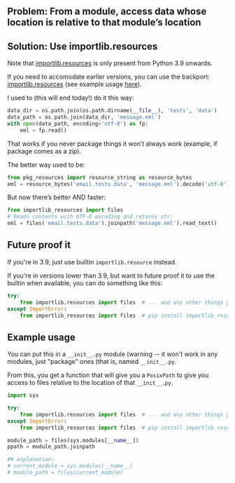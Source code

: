 ## Problem: From a module, access data whose location is relative to that module’s location

## Solution: Use importlib.resources

Note that [importlib.resources](https://docs.python.org/3/library/importlib.html#module-importlib.resources) is only present from Python 3.9 onwards.

If you need to accomodate earlier versions, you can use the backport: [importlib.resources](https://docs.python.org/3/library/importlib.html#module-importlib.resources) (see example usage [here](https://importlib-resources.readthedocs.io/en/latest/using.html#example)).

I used to (this will end today!) do it this way:

```python
data_dir = os.path.join(os.path.dirname(__file__), 'tests', 'data')
data_path = os.path.join(data_dir, 'message.eml')
with open(data_path, encoding='utf-8') as fp:
    eml = fp.read()
```

That works if you never package things it won’t always work (example, if package comes as a zip).

The better way used to be:

```python
from pkg_resources import resource_string as resource_bytes
eml = resource_bytes('email.tests.data', 'message.eml').decode('utf-8')
```

But now there’s better AND faster:

```python
from importlib_resources import files
# Reads contents with UTF-8 encoding and returns str.
eml = files('email.tests.data').joinpath('message.eml').read_text()
```

## Future proof it

If you're in 3.9, just use builtin `importlib.resource` instead.

If you're in versions lower than 3.9, but want to future proof it to use the builtin when available, 
you can do something like this:
```python
try:
    from importlib.resources import files  # ... and any other things you want to get
except ImportError:
    from importlib_resources import files  # pip install importlib_resources
```

## Example usage

You can put this in a `__init__.py` module (warning -- it won't work in any modules, just "package" ones (that is, named `__init__.py`. 

From this, you get a function that will give you a `PosixPath` to give you access to files relative to the location of that `__init__.py`. 

```python
import sys

try:
    from importlib.resources import files  # ... and any other things you want to get
except ImportError:
    from importlib_resources import files  # pip install importlib_resources

module_path = files(sys.modules[__name__])
ppath = module_path.joinpath

## explanation:
# current_module = sys.modules[__name__]
# module_path = files(current_module)

```

